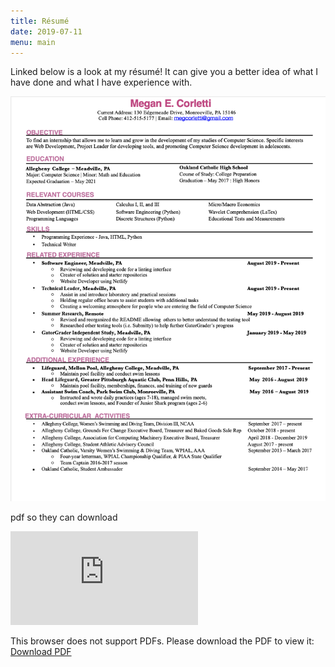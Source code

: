 ```yaml
---
title: Résumé
date: 2019-07-11
menu: main
---
```



Linked below is a look at my résumé! It can give you a better idea of what I
have done and what I have experience with.

![Résumé](/images/CorlettiResume.jpg)

pdf so they can download

<object data="http://megancorletti.netlify.com/MeganCorlettiResume.pdf" type="application/pdf" width="700px" height="700px">
    <embed src="http://megancorletti.netlify.com/the.pdf">
        <p>This browser does not support PDFs. Please download the PDF to view it: <a href="http://megancorletti.netlify.com/MeganCorlettiResume.pdf">Download PDF</a>
        </p>
    </embed>
</object>
